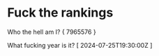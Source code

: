 # Fuck the rankings

Who the hell am I?
{ 7965576 }

What fucking year is it?
[ 2024-07-25T19:30:00Z ]
